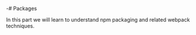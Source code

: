 -# Packages

In this part we will learn to understand npm packaging and related webpack techniques.
